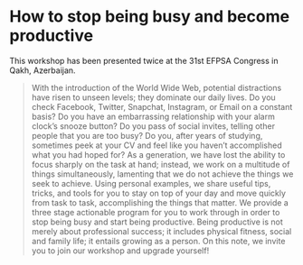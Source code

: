 # How to stop being busy and become productive

This workshop has been presented twice at the 31st EFPSA Congress in Qakh, Azerbaijan.

> With the introduction of the World Wide Web, potential distractions have risen to unseen levels; they dominate our daily lives. Do you check Facebook, Twitter, Snapchat, Instagram, or Email on a constant basis? Do you have an embarrassing relationship with your alarm clock’s snooze button? Do you pass of social invites, telling other people that you are too busy? Do you, after years of studying, sometimes peek at your CV and feel like you haven’t accomplished what you had hoped for? As a generation, we have lost the ability to focus sharply on the task at hand; instead, we work on a multitude of things simultaneously, lamenting that we do not achieve the things we seek to achieve. Using personal examples, we share useful tips, tricks, and tools for you to stay on top of your day and move quickly from task to task, accomplishing the things that matter. We provide a three stage actionable program for you to work through in order to stop being busy and start being productive. Being productive is not merely about professional success; it includes physical fitness, social and family life; it entails growing as a person. On this note, we invite you to join our workshop and upgrade yourself!